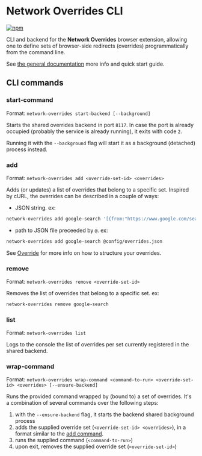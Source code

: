 # Network Overrides CLI

[![npm](https://img.shields.io/npm/v/network-overrides)](https://www.npmjs.com/package/network-overrides)

CLI and backend for the **Network Overrides** browser extension, allowing one to define sets of browser-side redirects (overrides) programmatically from the command line.

See [the general documentation](https://github.com/miguel-silva/network-overrides#readme) more info and quick start guide.

## CLI commands

### start-command

Format: `network-overrides start-backend [--background]`

Starts the shared overrides backend in port `8117`. In case the port is already occupied (probably the service is already running), it exits with code `2`.

Running it with the `--background` flag will start it as a background (detached) process instead.

### add

Format: `network-overrides add <override-set-id> <overrides>`

Adds (or updates) a list of overrides that belong to a specific set. Inspired by cURL, the overrides can be described in a couple of ways:

- JSON string. ex:

```sh
network-overrides add google-search '[{from:"https://www.google.com/search/(.*)",to:"http://localhost:3000/$1"}]'
```

- path to JSON file preceeded by `@`. ex:

```sh
network-overrides add google-search @config/overrides.json
```

See [Override](https://github.com/miguel-silva/network-overrides#override) for more info on how to structure your overrides.

### remove

Format: `network-overrides remove <override-set-id>`

Removes the list of overrides that belong to a specific set. ex:

```sh
network-overrides remove google-search
```

### list

Format: `network-overrides list`

Logs to the console the list of overrides per set currently registered in the shared backend.

### wrap-command

Format: `network-overrides wrap-command <command-to-run> <override-set-id> <overrides> [--ensure-backend]`

Runs the provided command wrapped by (bound to) a set of overrides. It's a combination of several commands over the following steps:

1. with the `--ensure-backend` flag, it starts the backend shared background process
2. adds the supplied override set (`<override-set-id> <overrides>`), in a format similar to the [add command](#add).
3. runs the supplied command (`<command-to-run>`)
4. upon exit, removes the supplied override set (`<override-set-id>`)
